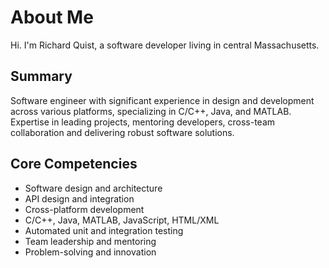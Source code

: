 # About Me
Hi. I'm Richard Quist, a software developer living in central Massachusetts.

## Summary
Software engineer with significant experience in design and development across various platforms, specializing in C/C++, Java, and MATLAB. Expertise in leading projects, mentoring developers, cross-team collaboration and delivering robust software solutions.

## Core Competencies 
+ Software design and architecture
+ API design and integration
+ Cross-platform development
+ C/C++, Java, MATLAB, JavaScript, HTML/XML
+ Automated unit and integration testing
+ Team leadership and mentoring
+ Problem-solving and innovation
